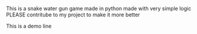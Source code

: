 This is a snake water gun game made in python made with very simple logic 
PLEASE contritube to my project to make it more better


This is a demo line 
